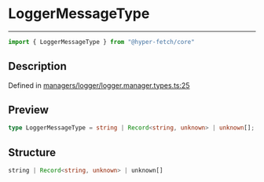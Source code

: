 

# LoggerMessageType

<div class="api-docs__separator">

---

</div><div class="api-docs__import">

```ts
import { LoggerMessageType } from "@hyper-fetch/core"
```

</div><div class="api-docs__section">

## Description

</div><div class="api-docs__description"><span class="api-docs__do-not-parse">



</span></div><p class="api-docs__definition">

Defined in [managers/logger/logger.manager.types.ts:25](https://github.com/BetterTyped/hyper-fetch/blob/3fe127e9/packages/core/src/managers/logger/logger.manager.types.ts#L25)

</p><div class="api-docs__section">

## Preview

</div><div class="api-docs__preview type single">

```ts
type LoggerMessageType = string | Record<string, unknown> | unknown[];
```

</div><div class="api-docs__section">

## Structure

</div><div class="api-docs__returns">

```ts
string | Record<string, unknown> | unknown[]
```

</div>